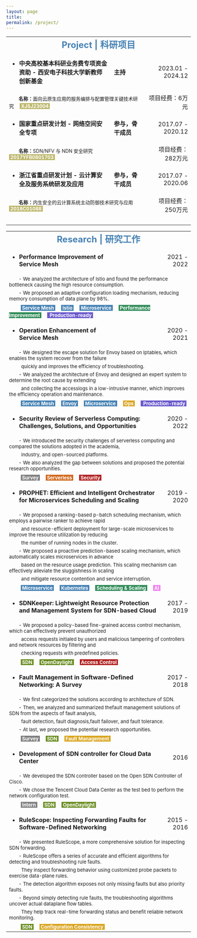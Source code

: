 ```yaml
---
layout: page
title: 
permalink: /project/
---
```


<table>
  <tr>
    <td align="center" colspan="4"><font size=5 color='steelBlue'><strong>Project | 科研项目</strong></font></td>
  </tr>
  
  <tr>
    <td align="left"><ul><li><font size=3><strong>中央高校基本科研业务费专项资金资助&nbsp;-&nbsp;西安电子科技大学新教师创新基金</strong></font></li></ul></td>
    <td align="left"><font size=3><strong>主持&emsp;&nbsp;&nbsp;</strong></font></td>
    <td align="right" rowspan="1"><font size=3>2023.01&nbsp;-&nbsp;2024.12</font></td>
  </tr>
  <tr>
    <td align="left" colspan="2"><font size=2>&emsp;&emsp;<strong>名称：</strong>面向云原生应用的服务编排与配置管理关键技术研究</font>&emsp;<font size=2 style="background: darkkhaki" color='#ffffff'>&nbsp;<strong>XJSJ23004</strong>&nbsp;</font></td>
    <td align="right" rowspan="1"><font size=3>项目经费：6万元</font></td>
  </tr>
  
  <tr>
    <td align="left"><ul><li><font size=3><strong>国家重点研发计划&nbsp;-&nbsp;网络空间安全专项</strong></font></li></ul></td>
    <td align="left"><font size=3><strong>参与，骨干成员&emsp;&nbsp;&nbsp;</strong></font></td>
    <td align="right" rowspan="1"><font size=3>2017.07&nbsp;-&nbsp;2020.12</font></td>
  </tr>
  <tr>
    <td align="left" colspan="2"><font size=2>&emsp;&emsp;<strong>名称：</strong>SDN/NFV 与 NDN 安全研究</font>&emsp;<font size=2 style="background: darkkhaki" color='#ffffff'>&nbsp;<strong>2017YFB0801703</strong>&nbsp;</font></td>
    <td align="right" rowspan="1"><font size=3>项目经费：282万元</font></td>
  </tr>
  
  <tr>
    <td align="left"><ul><li><font size=3><strong>浙江省重点研发计划&nbsp;-&nbsp;云计算安全及服务系统研发及应用&emsp;&nbsp;&nbsp;</strong></font></li></ul></td>
    <td align="left"><font size=3><strong>参与，骨干成员</strong></font></td>
    <td align="right" rowspan="1"><font size=3>2017.07&nbsp;-&nbsp;2020.06</font></td>
  </tr>
  <tr>
    <td align="left" colspan="2"><font size=2>&emsp;&emsp;<strong>名称：</strong>内生安全的云计算系统主动防御技术研究与应用</font>&emsp;<font size=2 style="background: darkkhaki" color='#ffffff'>&nbsp;<strong>2018C01088</strong>&nbsp;</font></td>
    <td align="right" rowspan="1"><font size=3>项目经费：250万元</font></td>
  </tr>
  
  <tr>
    <td align="center" colspan="4">&emsp; </td>
  </tr>
</table>


<table>
  <tr>
    <td align="center" colspan="4"><font size=5 color='steelBlue'><strong>Research | 研究工作</strong></font></td>
  </tr>
  
  <tr>
    <td align="left"><ul><li><font size=3><strong>Performance Improvement of Service Mesh</strong></font></li></ul></td>
    <td align="left">&emsp;&emsp;&emsp;&emsp;&emsp;&emsp;</td>
    <td align="right"><font size=3>2021&nbsp;-&nbsp;2022</font></td>
  </tr>
  <tr>
    <td align="left" colspan="4"><font size=2>&emsp;&emsp;-&nbsp;We analyzed the architecture of Istio and found the performance bottleneck causing the high resource consumption.</font></td>
  </tr>
  <tr>
    <td align="left" colspan="4"><font size=2>&emsp;&emsp;-&nbsp;We proposed an adaptive configuration loading mechanism, reducing memory consumption of data plane by 98%.</font></td>
  </tr>
  <tr>
    <td align="left" colspan="4">&emsp;&emsp;<font size=2 style="background: steelBlue" color='#ffffff'>&nbsp;<strong>Service Mesh</strong>&nbsp;</font>&emsp;<font size=2 style="background: steelBlue" color='#ffffff'>&nbsp;<strong>Istio</strong>&nbsp;</font>&emsp;<font size=2 style="background: steelBlue" color='#ffffff'>&nbsp;<strong>Microservice</strong>&nbsp;</font>&emsp;<font size=2 style="background: SeaGreen" color='#ffffff'>&nbsp;<strong>Performance Improvement</strong>&nbsp;</font>&emsp;<font size=2 style="background: slateBlue" color='#ffffff'>&nbsp;<strong> Production-ready</strong>&nbsp;</font></td>
  </tr>
  
  <tr>
    <td align="left"><ul><li><font size=3><strong>Operation Enhancement of Service Mesh</strong></font></li></ul></td>
    <td align="left">&emsp;&emsp;&emsp;&emsp;&emsp;&emsp;</td>
    <td align="right"><font size=3>2020&nbsp;-&nbsp;2021</font></td>
  </tr>
  <tr>
    <td align="left" colspan="4"><font size=2>&emsp;&emsp;-&nbsp;We designed the escape solution for Envoy based on Iptables, which enables the system recover from the failure</font></td>
  </tr>
  <tr>
    <td align="left" colspan="4"><font size=2>&emsp;&emsp;&nbsp;&nbsp;quickly and improves the efficiency of troubleshooting.</font></td>
  </tr>
  <tr>
    <td align="left" colspan="4"><font size=2>&emsp;&emsp;-&nbsp;We analyzed the architecture of Envoy and designed an expert system to determine the root cause by extending</font></td>
  </tr>
  <tr>
    <td align="left" colspan="4"><font size=2>&emsp;&emsp;&nbsp;&nbsp;and collecting the accesslogs in a low-intrusive manner, which improves the efficiency operation and maintenance.</font></td>
  </tr>
  <tr>
    <td align="left" colspan="4">&emsp;&emsp;<font size=2 style="background: steelBlue" color='#ffffff'>&nbsp;<strong>Service Mesh</strong>&nbsp;</font>&emsp;<font size=2 style="background: steelBlue" color='#ffffff'>&nbsp;<strong>Envoy</strong>&nbsp;</font>&emsp;<font size=2 style="background: steelBlue" color='#ffffff'>&nbsp;<strong>Microservice</strong>&nbsp;</font>&emsp;<font size=2 style="background: goldEnrod" color='#ffffff'>&nbsp;<strong>Ops</strong>&nbsp;</font>&emsp;<font size=2 style="background: slateBlue" color='#ffffff'>&nbsp;<strong> Production-ready</strong>&nbsp;</font></td>
  </tr>
  
  <tr>
    <td align="left" colspan="2"><ul><li><font size=3><strong>Security Review of Serverless Computing: Challenges, Solutions, and Opportunities</strong></font></li></ul></td>
    <td align="right"><font size=3>2020&nbsp;-&nbsp;2022</font></td>
  </tr>
  <tr>
    <td align="left" colspan="4"><font size=2>&emsp;&emsp;-&nbsp;We introduced the security challenges of serverless computing and compared the solutions adopted in the academia,</font></td>
  </tr>
  <tr>
    <td align="left" colspan="4"><font size=2>&emsp;&emsp;&nbsp;&nbsp;industry, and open-sourced platforms.</font></td>
  </tr>
  <tr>
    <td align="left" colspan="4"><font size=2>&emsp;&emsp;-&nbsp;We also analyzed the gap between solutions and proposed the potential research opportunities.</font></td>
  </tr>
  <tr>
    <td align="left" colspan="4">&emsp;&emsp;<font size=2 style="background: gray" color='#ffffff'>&nbsp;<strong>Survey</strong>&nbsp;</font>&emsp;<font size=2 style="background: chocolate" color='#ffffff'>&nbsp;<strong>Serverless</strong>&nbsp;</font>&emsp;<font size=2 style="background: fireBrick" color='#ffffff'>&nbsp;<strong>Security</strong>&nbsp;</font></td>
  </tr>
  
  <tr>
    <td align="left" colspan="2"><ul><li><font size=3><strong>PROPHET: Efficient and Intelligent Orchestrator for Microservices Scheduling and Scaling</strong></font></li></ul></td>
    <td align="right"><font size=3>2019&nbsp;-&nbsp;2020</font></td>
  </tr>
  <tr>
    <td align="left" colspan="4"><font size=2>&emsp;&emsp;-&nbsp;We proposed a ranking-based p-batch scheduling mechanism, which employs a pairwise ranker to achieve
rapid</font></td>
  </tr>
  <tr>
    <td align="left" colspan="4"><font size=2>&emsp;&emsp;&nbsp;&nbsp;and resource-efficient deployment for large-scale microservices to improve the resource utilization by reducing</font></td>
  </tr>
  <tr>
    <td align="left" colspan="4"><font size=2>&emsp;&emsp;&nbsp;&nbsp;the number of running nodes in the cluster.</font></td>
  </tr>
  <tr>
    <td align="left" colspan="4"><font size=2>&emsp;&emsp;-&nbsp;We proposed a proactive prediction-based scaling mechanism, which automatically scales microservices in advance</font></td>
  </tr>
  <tr>
    <td align="left" colspan="4"><font size=2>&emsp;&emsp;&nbsp;&nbsp;based on the resource usage prediction. This scaling mechanism can effectively alleviate the sluggishness in scaling</font></td>
  </tr>
  <tr>
    <td align="left" colspan="4"><font size=2>&emsp;&emsp;&nbsp;&nbsp;and mitigate resource contention and service interruption.</font></td>
  </tr>
  <tr>
    <td align="left" colspan="4">&emsp;&emsp;<font size=2 style="background: steelBlue" color='#ffffff'>&nbsp;<strong>Microservice</strong>&nbsp;</font>&emsp;<font size=2 style="background: steelBlue" color='#ffffff'>&nbsp;<strong>Kubernetes</strong>&nbsp;</font>&emsp;<font size=2 style="background: SeaGreen" color='#ffffff'>&nbsp;<strong>Scheduling & Scaling</strong>&nbsp;</font>&emsp;<font size=2 style="background: Violet" color='#ffffff'>&nbsp;<strong>AI</strong>&nbsp;</font></td>
  </tr>
  
  <tr>
    <td align="left" colspan="2"><ul><li><font size=3><strong>SDNKeeper: Lightweight Resource Protection and Management System for SDN-based Cloud</strong></font></li></ul></td>
    <td align="right"><font size=3>2017&nbsp;-&nbsp;2019</font></td>
  </tr>
  <tr>
    <td align="left" colspan="4"><font size=2>&emsp;&emsp;-&nbsp;We proposed a policy-based fine-grained access control mechanism, which can effectively prevent unauthorized</font></td>
  </tr>
  <tr>
    <td align="left" colspan="4"><font size=2>&emsp;&emsp;&nbsp;&nbsp;access requests initialed by users and malicious tampering of controllers and network resources by filtering and</font></td>
  </tr>
  <tr>
    <td align="left" colspan="4"><font size=2>&emsp;&emsp;&nbsp;&nbsp;checking requests with predefined policies.</font></td>
  </tr>
  <tr>
    <td align="left" colspan="4">&emsp;&emsp;<font size=2 style="background: OliveDrab" color='#ffffff'>&nbsp;<strong>SDN</strong>&nbsp;</font>&emsp;<font size=2 style="background: OliveDrab" color='#ffffff'>&nbsp;<strong>OpenDaylight</strong>&nbsp;</font>&emsp;<font size=2 style="background: fireBrick" color='#ffffff'>&nbsp;<strong>Access Control</strong>&nbsp;</font></td>
  </tr>
  
  <tr>
    <td align="left" colspan="2"><ul><li><font size=3><strong>Fault Management in Software-Defined Networking: A Survey</strong></font></li></ul></td>
    <td align="right"><font size=3>2017&nbsp;-&nbsp;2018</font></td>
  </tr>
  <tr>
    <td align="left" colspan="4"><font size=2>&emsp;&emsp;-&nbsp;We first categorized the solutions according to architecture of SDN.</font></td>
  </tr>
  <tr>
    <td align="left" colspan="4"><font size=2>&emsp;&emsp;-&nbsp;Then, we analyzed and summarized thefault management solutions of SDN from the aspects of fault analysis,</font></td>
  </tr>
  <tr>
    <td align="left" colspan="4"><font size=2>&emsp;&emsp;&nbsp;&nbsp;fault detection, fault diagnosis,fault failover, and fault tolerance.</font></td>
  </tr>
  <tr>
    <td align="left" colspan="4"><font size=2>&emsp;&emsp;-&nbsp;At last, we proposed the potential research opportunities.</font></td>
  </tr>
  <tr>
    <td align="left" colspan="4">&emsp;&emsp;<font size=2 style="background: gray" color='#ffffff'>&nbsp;<strong>Survey</strong>&nbsp;</font>&emsp;<font size=2 style="background: OliveDrab" color='#ffffff'>&nbsp;<strong>SDN</strong>&nbsp;</font>&emsp;<font size=2 style="background: goldEnrod" color='#ffffff'>&nbsp;<strong>Fault Management</strong>&nbsp;</font></td>
  </tr>
  
  <tr>
    <td align="left" colspan="2"><ul><li><font size=3><strong>Development of SDN controller for Cloud Data Center</strong></font></li></ul></td>
    <td align="right"><font size=3>2016</font></td>
  </tr>
  <tr>
    <td align="left" colspan="4"><font size=2>&emsp;&emsp;-&nbsp;We developed the SDN controller based on the Open SDN Controller of Cisco.</font></td>
  </tr>
  <tr>
    <td align="left" colspan="4"><font size=2>&emsp;&emsp;-&nbsp;We chose the Tencent Cloud Data Center as the test bed to perform the network configuration test.</font></td>
  </tr>
  <tr>
    <td align="left" colspan="4">&emsp;&emsp;<font size=2 style="background: gray" color='#ffffff'>&nbsp;<strong>Intern</strong>&nbsp;</font>&emsp;<font size=2 style="background: OliveDrab" color='#ffffff'>&nbsp;<strong>SDN</strong>&nbsp;</font>&emsp;<font size=2 style="background: OliveDrab" color='#ffffff'>&nbsp;<strong>OpenDaylight</strong>&nbsp;</font></td>
  </tr>
  
  <tr>
    <td align="left" colspan="2"><ul><li><font size=3><strong>RuleScope: Inspecting Forwarding Faults for Software-Defined Networking</strong></font></li></ul></td>
    <td align="right"><font size=3>2015&nbsp;-&nbsp;2016</font></td>
  </tr>
  <tr>
    <td align="left" colspan="4"><font size=2>&emsp;&emsp;-&nbsp;We presented RuleScope, a more comprehensive solution for inspecting SDN forwarding.</font></td>
  </tr>
  <tr>
    <td align="left" colspan="4"><font size=2>&emsp;&emsp;-&nbsp;RuleScope offers a series of accurate and efficient algorithms for detecting and troubleshooting rule faults.</font></td>
  </tr>
  <tr>
    <td align="left" colspan="4"><font size=2>&emsp;&emsp;&nbsp;&nbsp;They inspect forwarding behavior using customized probe packets to exercise data-plane rules.</font></td>
  </tr>
  <tr>
    <td align="left" colspan="4"><font size=2>&emsp;&emsp;-&nbsp;The detection algorithm exposes not only missing faults but also priority faults.</font></td>
  </tr>
  <tr>
    <td align="left" colspan="4"><font size=2>&emsp;&emsp;-&nbsp;Beyond simply detecting rule faults, the troubleshooting algorithms uncover actual dataplane flow tables.</font></td>
  </tr>
  <tr>
    <td align="left" colspan="4"><font size=2>&emsp;&emsp;&nbsp;&nbsp;They help track real-time forwarding status and benefit reliable network monitoring.</font></td>
  </tr>
  <tr>
    <td align="left" colspan="4">&emsp;&emsp;<font size=2 style="background: OliveDrab" color='#ffffff'>&nbsp;<strong>SDN</strong>&nbsp;</font>&emsp;<font size=2 style="background: goldEnrod" color='#ffffff'>&nbsp;<strong>Configuration Consistency</strong>&nbsp;</font></td>
  </tr>
</table>
